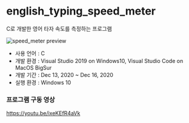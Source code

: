 # english_typing_speed_meter
C로 개발한 영어 타자 속도를 측정하는 프로그램

![speed_meter preview](https://i.imgur.com/rPjhRv5.jpg)

* 사용 언어 : C
* 개발 환경 : Visual Studio 2019 on Windows10, Visual Studio Code on MacOS BigSur
* 개발 기간 : Dec 13, 2020 ~ Dec 16, 2020
* 실행 환경 : Windows 10

### 프로그램 구동 영상
https://youtu.be/ixeKEfR4aVk
